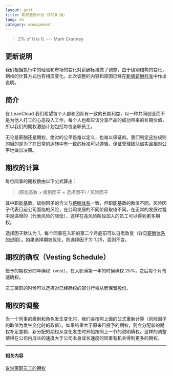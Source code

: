 ```yaml
---
layout: post
title: 期权激励计划（2018 版）
lang: zh
category: management
---
```


> 2% of 0 is 0.  --- Mark Cranney

## 更新说明

我们根据执行中的经验和市场的变化对薪酬标准做了调整，由于级别结构的变化，期权的计算方式也有相应变化。此次调整的内容和原因已经在[新版薪酬标准](/salary-2018/)中作出说明。

## 简介

在 LeanCloud 我们希望每个人都和团队有一致的长期利益，以一种共同创业而不是为他人打工的心态投入工作，每个人也都应该分享产品的成功带来的长期价值，所以我们的期权激励计划包括每位全职员工。

无论是薪酬还是期权，绝对的公平是难以定义，也难以保证的。我们制定这些规则的目的是为了在日常的运转中有一致的标准可以遵循，保证管理团队诚实且相对公平地做出决策。

## 期权的计算

每位同事的期权数由以下公式算出：

> (职能基数 × 级别因子 × 选择因子) / 风险因子

其中职能基数、级别因子的含义与[薪酬体系](/salary-2018/)一致，但职能基数的数值不同。风险因子代表目前公司面临的风险，在公司发展的不同阶段取值不同，在正常的发展过程中是递增的（代表风险的降低），这样在高风险阶段加入的员工可以得到更多期权。

选择因子默认为 1。每个同事在入职的第二个月底前可以自愿改变（详见[薪酬体系的说明](/salary-2018/)）。如果选择期权优先，则选择因子为 1.25，否则不变。

## 期权的确权（Vesting Schedule）

授予的期权分四年确权（vest），在入职满第一年的时候确权 25%，之后每个月匀速确权。

员工离职的时候可以选择对已经确权的部分行权从而保留股份。

## 期权的调整

当一个同事的级别和角色发生变化时，我们会按照上面的公式重新计算（风险因子的取值为发生变化时的取值）。如果结果大于原来已授予的期权，则会分配新的期权补足差额，新分配的期权从变化发生时开始按照上一节的说明确权。这样的调整使得在公司内成长的速度大于公司本身成长速度的同事有机会得到更多的期权。

---

#### 相关内容

[说说离职员工的期权](https://1byte.io/options-of-leaving-employees/)
